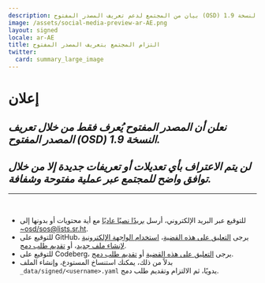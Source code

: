 ```yaml
---
description: بيان من المجتمع لدعم تعريف المصدر المفتوح (OSD) النسخة 1.9
image: /assets/social-media-preview-ar-AE.png
layout: signed
locale: ar-AE
title: التزام المجتمع بتعريف المصدر المفتوح
twitter:
  card: summary_large_image
---
```

# **إعلان**

## *نعلن أن المصدر المفتوح يُعرف فقط من خلال تعريف المصدر المفتوح (OSD) النسخة 1.9.*

## *لن يتم الاعتراف بأي تعديلات أو تعريفات جديدة إلا من خلال توافق واضح للمجتمع عبر عملية مفتوحة وشفافة.*

---
<br>

- للتوقيع عبر البريد الإلكتروني، أرسل [بريدًا نصيًا عاديًا](https://useplaintext.email/) مع أية محتويات أو بدونها إلى [~osd/sos@lists.sr.ht](mailto:~osd/sos@lists.sr.ht).
- للتوقيع على GitHub، يرجى [التعليق على هذه القضية](https://github.com/OpenSourceDefinition/sos/issues/1)، [استخدام الواجهة الإلكترونية لإنشاء ملف جديد](https://github.com/OpenSourceDefinition/sos/new/main/_data/signed)، أو [تقديم طلب دمج](https://github.com/OpenSourceDefinition/sos/pulls).
- للتوقيع على Codeberg، يرجى [التعليق على هذه القضية](https://codeberg.org/osd/sos/issues/1) أو [تقديم طلب دمج](https://codeberg.org/osd/sos/pulls).
- بدلاً من ذلك، يمكنك استنساخ المستودع، وإنشاء الملف `_data/signed/<username>.yaml` يدويًا، ثم الالتزام وتقديم طلب دمج.